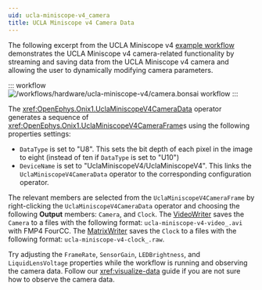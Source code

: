 ```yaml
---
uid: ucla-miniscope-v4_camera
title: UCLA Miniscope v4 Camera Data
---
```


The following excerpt from the UCLA Miniscope v4 [example workflow](xref:ucla-miniscope-v4) demonstrates the UCLA
Miniscope v4 camera-related functionality by streaming and saving data from the UCLA Miniscope v4 camera and allowing
the user to dynamically modifying camera parameters.

::: workflow
![/workflows/hardware/ucla-miniscope-v4/camera.bonsai workflow](../../../workflows/hardware/ucla-miniscope-v4/camera.bonsai)
:::

The <xref:OpenEphys.Onix1.UclaMiniscopeV4CameraData> operator generates a sequence of
<xref:OpenEphys.Onix1.UclaMiniscopeV4CameraFrame>s using the following properties settings:
- `DataType` is set to "U8". This sets the bit depth of each pixel in the image to eight (instead of ten if `DataType`
  is set to "U10")
- `DeviceName` is set to "UclaMiniscopeV4/UclaMiniscopeV4". This links the `UclaMiniscopeV4CameraData` operator to the
  corresponding configuration operator. 

The relevant members are selected from the `UclaMiniscopeV4CameraFrame` by right-clicking the
`UclaMiniscopeV4CameraData` operator and choosing the following **Output** members: `Camera`, and `Clock`. The
[VideoWriter](xref:Bonsai.Vision.VideoWriter) saves the `Camera` to a files with the following format:
`ucla-miniscope-v4-video_.avi` with FMP4 FourCC. The [MatrixWriter](xref:Bonsai.Dsp.MatrixWriter) saves the `Clock` to a
files with the following format: `ucla-miniscope-v4-clock_.raw`.

Try adjusting the `FrameRate`, `SensorGain`, `LEDBrightness`, and `LiquidLensVoltage` properties while the workflow is
running and observing the camera data. Follow our <xref:visualize-data> guide if you are not sure how to observe the
camera data. 